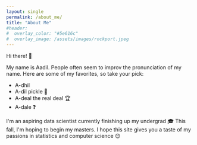 ```yaml
---
layout: single
permalink: /about_me/
title: "About Me"
#header:
#  overlay_color: "#5e616c"
#  overlay_image: /assets/images/rockport.jpeg
---
```


Hi there! 👋

My name is Aadil. People often seem to improv the pronunciation of my name. Here are some of my favorites, so take your pick:

- A-dhil 
- A-dil pickle 🥒
- A-deal the real deal 🏆
- A-dale ❓

I'm an aspiring data scientist currently finishing up my undergrad 🎓 This fall, I'm hoping to begin my masters. I hope this site gives you a taste of my passions in statistics and computer science 😊

